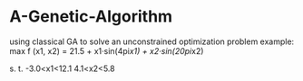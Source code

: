 # A-Genetic-Algorithm
using classical GA to solve an unconstrained optimization problem
example:
max    f (x1, x2) = 21.5 + x1·sin(4pi*x1) + x2·sin(20pi*x2)

s. t.    -3.0<x1<12.1
          4.1<x2<5.8
